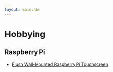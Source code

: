 ```yaml
---
layout: main.hbs
---
```

# Hobbying

## Raspberry Pi

* [Flush Wall-Mounted Raspberry Pi Touchscreen](https://www.instructables.com/id/Flush-Wall-Mounted-Raspberry-Pi-Touchscreen/)
